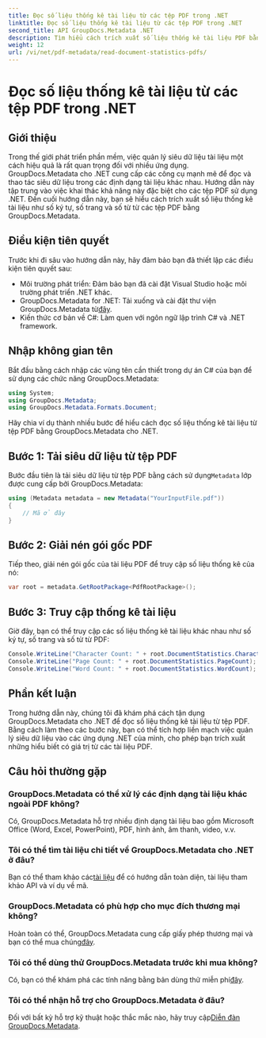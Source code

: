 ```yaml
---
title: Đọc số liệu thống kê tài liệu từ các tệp PDF trong .NET
linktitle: Đọc số liệu thống kê tài liệu từ các tệp PDF trong .NET
second_title: API GroupDocs.Metadata .NET
description: Tìm hiểu cách trích xuất số liệu thống kê tài liệu PDF bằng GroupDocs.Metadata cho .NET. Nâng cao khả năng quản lý tài liệu của bạn một cách dễ dàng.
weight: 12
url: /vi/net/pdf-metadata/read-document-statistics-pdfs/
---
```


# Đọc số liệu thống kê tài liệu từ các tệp PDF trong .NET

## Giới thiệu
Trong thế giới phát triển phần mềm, việc quản lý siêu dữ liệu tài liệu một cách hiệu quả là rất quan trọng đối với nhiều ứng dụng. GroupDocs.Metadata cho .NET cung cấp các công cụ mạnh mẽ để đọc và thao tác siêu dữ liệu trong các định dạng tài liệu khác nhau. Hướng dẫn này tập trung vào việc khai thác khả năng này đặc biệt cho các tệp PDF sử dụng .NET. Đến cuối hướng dẫn này, bạn sẽ hiểu cách trích xuất số liệu thống kê tài liệu như số ký tự, số trang và số từ từ các tệp PDF bằng GroupDocs.Metadata.
## Điều kiện tiên quyết
Trước khi đi sâu vào hướng dẫn này, hãy đảm bảo bạn đã thiết lập các điều kiện tiên quyết sau:
- Môi trường phát triển: Đảm bảo bạn đã cài đặt Visual Studio hoặc môi trường phát triển .NET khác.
-  GroupDocs.Metadata for .NET: Tải xuống và cài đặt thư viện GroupDocs.Metadata từ[đây](https://releases.groupdocs.com/metadata/net/).
- Kiến thức cơ bản về C#: Làm quen với ngôn ngữ lập trình C# và .NET framework.

## Nhập không gian tên
Bắt đầu bằng cách nhập các vùng tên cần thiết trong dự án C# của bạn để sử dụng các chức năng GroupDocs.Metadata:
```csharp
using System;
using GroupDocs.Metadata;
using GroupDocs.Metadata.Formats.Document;
```

Hãy chia ví dụ thành nhiều bước để hiểu cách đọc số liệu thống kê tài liệu từ tệp PDF bằng GroupDocs.Metadata cho .NET.
## Bước 1: Tải siêu dữ liệu từ tệp PDF
 Bước đầu tiên là tải siêu dữ liệu từ tệp PDF bằng cách sử dụng`Metadata` lớp được cung cấp bởi GroupDocs.Metadata:
```csharp
using (Metadata metadata = new Metadata("YourInputFile.pdf"))
{
    // Mã ở đây
}
```
## Bước 2: Giải nén gói gốc PDF
Tiếp theo, giải nén gói gốc của tài liệu PDF để truy cập số liệu thống kê của nó:
```csharp
var root = metadata.GetRootPackage<PdfRootPackage>();
```
## Bước 3: Truy cập thống kê tài liệu
Giờ đây, bạn có thể truy cập các số liệu thống kê tài liệu khác nhau như số ký tự, số trang và số từ từ PDF:
```csharp
Console.WriteLine("Character Count: " + root.DocumentStatistics.CharacterCount);
Console.WriteLine("Page Count: " + root.DocumentStatistics.PageCount);
Console.WriteLine("Word Count: " + root.DocumentStatistics.WordCount);
```

## Phần kết luận
Trong hướng dẫn này, chúng tôi đã khám phá cách tận dụng GroupDocs.Metadata cho .NET để đọc số liệu thống kê tài liệu từ tệp PDF. Bằng cách làm theo các bước này, bạn có thể tích hợp liền mạch việc quản lý siêu dữ liệu vào các ứng dụng .NET của mình, cho phép bạn trích xuất những hiểu biết có giá trị từ các tài liệu PDF.

## Câu hỏi thường gặp
### GroupDocs.Metadata có thể xử lý các định dạng tài liệu khác ngoài PDF không?
Có, GroupDocs.Metadata hỗ trợ nhiều định dạng tài liệu bao gồm Microsoft Office (Word, Excel, PowerPoint), PDF, hình ảnh, âm thanh, video, v.v.
### Tôi có thể tìm tài liệu chi tiết về GroupDocs.Metadata cho .NET ở đâu?
 Bạn có thể tham khảo các[tài liệu](https://tutorials.groupdocs.com/metadata/net/) để có hướng dẫn toàn diện, tài liệu tham khảo API và ví dụ về mã.
### GroupDocs.Metadata có phù hợp cho mục đích thương mại không?
 Hoàn toàn có thể, GroupDocs.Metadata cung cấp giấy phép thương mại và bạn có thể mua chúng[đây](https://purchase.groupdocs.com/buy).
### Tôi có thể dùng thử GroupDocs.Metadata trước khi mua không?
 Có, bạn có thể khám phá các tính năng bằng bản dùng thử miễn phí[đây](https://releases.groupdocs.com/).
### Tôi có thể nhận hỗ trợ cho GroupDocs.Metadata ở đâu?
 Đối với bất kỳ hỗ trợ kỹ thuật hoặc thắc mắc nào, hãy truy cập[Diễn đàn GroupDocs.Metadata](https://forum.groupdocs.com/c/metadata/14).